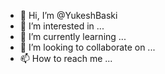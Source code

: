 - 👋 Hi, I’m @YukeshBaski
- 👀 I’m interested in ...
- 🌱 I’m currently learning ...
- 💞️ I’m looking to collaborate on ...
- 📫 How to reach me ...

<!---
YukeshBaski/YukeshBaski is a ✨ special ✨ repository because its `README.md` (this file) appears on your GitHub profile.
You can click the Preview link to take a look at your changes.
--->
